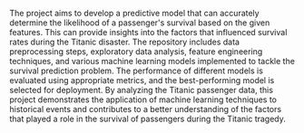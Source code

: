 The project aims to develop a predictive model that can accurately determine the likelihood of a passenger's survival based on the given features. This can provide insights into the factors that influenced survival rates during the Titanic disaster.
The repository includes data preprocessing steps, exploratory data analysis, feature engineering techniques, and various machine learning models implemented to tackle the survival prediction problem. The performance of different models is evaluated using appropriate metrics, and the best-performing model is selected for deployment.
By analyzing the Titanic passenger data, this project demonstrates the application of machine learning techniques to historical events and contributes to a better understanding of the factors that played a role in the survival of passengers during the Titanic tragedy.
